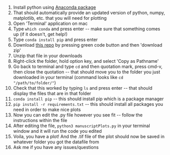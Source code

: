 1. Install python using [Anaconda package](https://www.anaconda.com/products/individual)
1. That should automatically provide an updated version of python, numpy, matplotlib, etc. that you will need for plotting
1. Open 'Terminal' application on mac
1. Type `which conda` and press enter -- make sure that something comes up (if it doesn't, get help!)
1. Type `conda install pip` and press enter
1. Download [this repo](https://github.com/brad-ley/manuscript-plots) by pressing green code button and then 'download zip'
1. Unzip that file in your downloads
1. Right-click the folder, hold option key, and select 'Copy as Pathname'
1. Go back to terminal and type `cd` and then quotation mark, press cmd-v, then close the quotation -- that should move you to the folder you just downloaded in your terminal (command looks like `cd "/path/to/folder/"`)
1. Check that this worked by typing `ls` and press enter -- that should display the files that are in that folder
1. `conda install pip` -- this should install pip which is a package manager
1. `pip install -r requirements.txt` -- this should install all packages you need in order to make nice plots
1. Now you can edit the .py file however you see fit -- follow the instructions within the file
1. After editing the file, `python3 manuscriptPlots.py` in your terminal window and it will run the code you edited
1. Voila, you have a plot! And the .tif file of the plot should now be saved in whatever folder you got the datafile from
1. Ask me if you have any issues/questions
